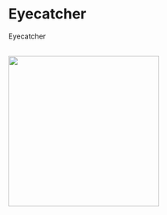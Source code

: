 # Eyecatcher
Eyecatcher 

<br><img align="left" width="300" height="300" src="https://giphy.com/gifs/the-lord-of-rings-fellowship-ring-return-king-ttwuFsq65wqmQ">
<br><br><br><br><br><br><br><br><br><br><br><br><br>
<br>
